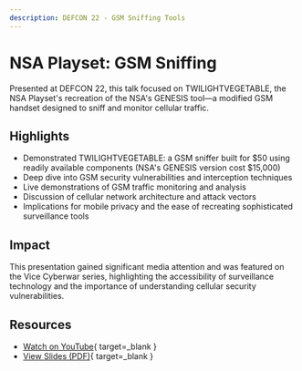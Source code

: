 ```yaml
---
description: DEFCON 22 - GSM Sniffing Tools
---
```


# NSA Playset: GSM Sniffing

Presented at DEFCON 22, this talk focused on TWILIGHTVEGETABLE, the NSA Playset's recreation of the NSA's GENESIS tool—a modified GSM handset designed to sniff and monitor cellular traffic.

## Highlights

- Demonstrated TWILIGHTVEGETABLE: a GSM sniffer built for $50 using readily available components (NSA's GENESIS version cost $15,000)
- Deep dive into GSM security vulnerabilities and interception techniques
- Live demonstrations of GSM traffic monitoring and analysis
- Discussion of cellular network architecture and attack vectors
- Implications for mobile privacy and the ease of recreating sophisticated surveillance tools

## Impact

This presentation gained significant media attention and was featured on the Vice Cyberwar series, highlighting the accessibility of surveillance technology and the importance of understanding cellular security vulnerabilities.

## Resources

- [Watch on YouTube](https://www.youtube.com/watch?v=wzyuioto4y8){ target=_blank }
- [View Slides (PDF)](https://defcon.org/images/defcon-22/dc-22-presentations/Pierce-Loki/DEFCON-22-Pierce-Loki-NSA-PLAYSET-GSM.pdf){ target=_blank }


